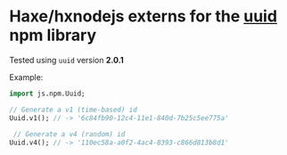 # Haxe/hxnodejs externs for the [uuid](https://www.npmjs.com/package/uuid) npm library

Tested using `uuid` version **2.0.1**

Example:
```haxe
import js.npm.Uuid;

// Generate a v1 (time-based) id 
Uuid.v1(); // -> '6c84fb90-12c4-11e1-840d-7b25c5ee775a' 
 
 // Generate a v4 (random) id 
Uuid.v4(); // -> '110ec58a-a0f2-4ac4-8393-c866d813b8d1' 
```
